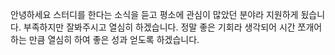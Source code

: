 안녕하세요 스터디를 한다는 소식을 듣고 평소에 관심이 많았던 분야라 지원하게 됬습니다.
부족하지만 잘봐주시고 열심히 하겠습니다.
정말 좋은 기회라 생각되어 시간 쪼개어 하는 만큼 열심히 하여 좋은 성과 얻도록 하겠습니다.
